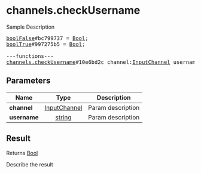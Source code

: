 # channels.checkUsername

Sample Description

<pre>
<a href="../constructor/boolFalse">boolFalse</a>#bc799737 = <a href="../type/Bool.md">Bool</a>;
<a href="../constructor/boolTrue">boolTrue</a>#997275b5 = <a href="../type/Bool.md">Bool</a>;

---functions---
<a href="../method/channels.checkUsername.md">channels.checkUsername</a>#10e6bd2c channel:<a href="../type/InputChannel.md">InputChannel</a> username:<a href="../type/string.md">string</a> = <a href="../type/Bool.md">Bool</a>;
</pre>

## Parameters

| Name | Type | Description |
|------|:----:|-------------|
| **channel** | <a href="../type/InputChannel.md">InputChannel</a> | Param description |
| **username** | <a href="../type/string.md">string</a> | Param description |

## Result

Returns <a href="../type/Bool.md">Bool</a>

Describe the result

